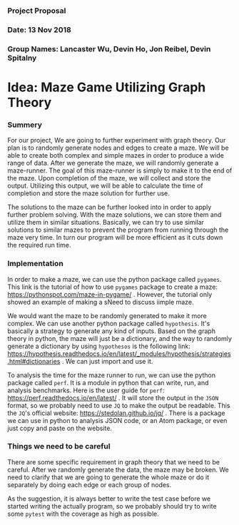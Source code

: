 ### Project Proposal
### Date: 13 Nov 2018
### Group Names: Lancaster Wu, Devin Ho, Jon Reibel, Devin Spitalny


# Idea: Maze Game Utilizing Graph Theory

### Summery

For our project, We are going to further experiment with graph theory. Our plan is to randomly generate nodes and edges to create a maze. We will be able to create both complex and simple mazes in order to produce a wide range of data. After we generate the maze, we will randomly generate a maze-runner. The goal of this maze-runner is simply to make it to the end of the maze. Upon completion of the maze, we will collect and store the output. Utilizing this output, we will be able to calculate the time of completion and store the maze solution for further use.

The solutions to the maze can be further looked into in order to apply further problem solving. With the maze solutions, we can store them and utilize them in similar situations. Basically, we can try to use similar solutions to similar mazes to prevent the program from running through the maze very time. In turn our program will be more efficient as it cuts down the required run time.   

### Implementation

In order to make a maze, we can use the python package called `pygames`. This link is the tutorial of how to use `pygames` package to create a maze: https://pythonspot.com/maze-in-pygame/ . However, the tutorial only showed an example of making a sNeed to discuss iimple maze.

We would want the maze to be randomly generated to make it more complex. We can use another python package called `hypothesis`. It's basically a strategy to generate any kind of inputs. Based on the graph theory in python, the maze will just be a dictionary, and the way to randomly generate a dictionary by using `hypothesos` is the following link: https://hypothesis.readthedocs.io/en/latest/_modules/hypothesis/strategies.html#dictionaries . We can just import and use it.

To analysis the time for the maze runner to run, we can use the python package called `perf`. It is a module in python that can write, run, and analysis benchmarks. Here is the user guide for `perf`: https://perf.readthedocs.io/en/latest/ . It will store the output in the `JSON` format, so we probably need to use `JQ` to make the output be readable. This the `JQ`'s official website: https://stedolan.github.io/jq/ . There is a package we can use in python to analysis JSON code, or an Atom package, or even just copy and paste on the website.

### Things we need to be careful

There are some specific requirement in graph theory that we need to be careful. After we randomly generate the data, the maze may be broken. We need to clarify that we are going to generate the whole maze or do it separately by doing each edge or each group of nodes.

As the suggestion, it is always better to write the test case before we started writing the actually program, so we probably should try to write some `pytest` with the coverage as high as possible.
